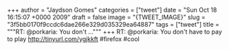 
+++
author = "Jaydson Gomes"
categories = ["tweet"]
date = "Sun Oct 18 16:15:07 +0000 2009"
draft = false
image = "{TWEET_IMAGE}"
slug = "3f5bb0170f9ccdc6dae266e329d035329ea64887"
tags = ["tweet"]
title = """RT: @porkaria: You don't ..."""
+++
RT: @porkaria: You don't have to pay to play http://tinyurl.com/ygjkkft #firefox #cool
